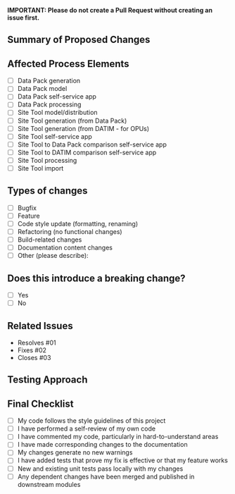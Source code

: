 **IMPORTANT: Please do not create a Pull Request without creating an issue first.**

## Summary of Proposed Changes
<!--- Bulleted description of what this code changes, adds, removes, or resolves in the package
- Adds functionality to allow...
- Resolves bug associated with...
- Removes redundant code in...
--->

## Affected Process Elements
- [ ] Data Pack generation
- [ ] Data Pack model
- [ ] Data Pack self-service app
- [ ] Data Pack processing
- [ ] Site Tool model/distribution
- [ ] Site Tool generation (from Data Pack)
- [ ] Site Tool generation (from DATIM - for OPUs)
- [ ] Site Tool self-service app
- [ ] Site Tool to Data Pack comparison self-service app
- [ ] Site Tool to DATIM comparison self-service app
- [ ] Site Tool processing
- [ ] Site Tool import

## Types of changes

<!--- What types of changes does your code introduce to Appium? --->
<!--- _Put an `x` in the boxes that apply_ --->

- [ ] Bugfix
- [ ] Feature
- [ ] Code style update (formatting, renaming)
- [ ] Refactoring (no functional changes)
- [ ] Build-related changes
- [ ] Documentation content changes
- [ ] Other (please describe): 

## Does this introduce a breaking change?

- [ ] Yes
- [ ] No

<!-- If this introduces a breaking change, please describe the impact and migration path for existing applications below. -->

## Related Issues
<!--- Include list of issues resolved by this PR: --->
- Resolves #01
- Fixes #02
- Closes #03

<!--- The following keywords, followed by an issue number, will close the referenced issue:

- close
- closes
- closed
- fix
- fixes
- fixed
- resolve
- resolves
- resolved

To close an issue in another repository, use the `username/repository#issue_number` syntax
--->

## Testing Approach
<!--- How has this code been tested? Where helpful, include screenshots --->

## Final Checklist

- [ ] My code follows the style guidelines of this project
- [ ] I have performed a self-review of my own code
- [ ] I have commented my code, particularly in hard-to-understand areas
- [ ] I have made corresponding changes to the documentation
- [ ] My changes generate no new warnings
- [ ] I have added tests that prove my fix is effective or that my feature works
- [ ] New and existing unit tests pass locally with my changes
- [ ] Any dependent changes have been merged and published in downstream modules
